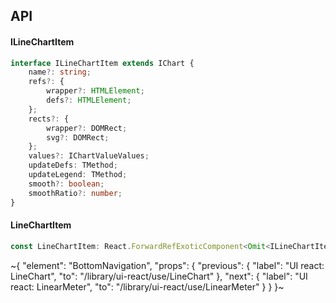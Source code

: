 

## API

#### ILineChartItem

```ts
interface ILineChartItem extends IChart {
    name?: string;
    refs?: {
        wrapper?: HTMLElement;
        defs?: HTMLElement;
    };
    rects?: {
        wrapper?: DOMRect;
        svg?: DOMRect;
    };
    values?: IChartValueValues;
    updateDefs: TMethod;
    updateLegend: TMethod;
    smooth?: boolean;
    smoothRatio?: number;
}
```

#### LineChartItem

```ts
const LineChartItem: React.ForwardRefExoticComponent<Omit<ILineChartItem, "ref"> & React.RefAttributes<unknown>>;
```


~{
  "element": "BottomNavigation",
  "props": {
    "previous": {
      "label": "UI react: LineChart",
      "to": "/library/ui-react/use/LineChart"
    },
    "next": {
      "label": "UI react: LinearMeter",
      "to": "/library/ui-react/use/LinearMeter"
    }
  }
}~
